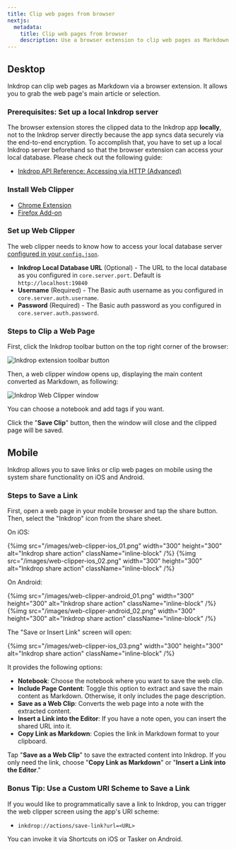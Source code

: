 ```yaml
---
title: Clip web pages from browser
nextjs:
  metadata:
    title: Clip web pages from browser
    description: Use a browser extension to clip web pages as Markdown
---
```


## Desktop

Inkdrop can clip web pages as Markdown via a browser extension.
It allows you to grab the web page's main article or selection.

### Prerequisites: Set up a local Inkdrop server

The browser extension stores the clipped data to the Inkdrop app **locally**, not to the Inkdrop server directly
because the app syncs data securely via the end-to-end encryption.
To accomplish that, you have to set up a local Inkdrop server beforehand so that the browser extension can access your local database.
Please check out the following guide:

- [Inkdrop API Reference: Accessing via HTTP (Advanced)](https://developers.inkdrop.app/guides/access-the-local-database#accessing-via-http-advanced)

### Install Web Clipper

- [Chrome Extension](https://chrome.google.com/webstore/detail/inkdrop-web-clipper/foeipofmnkjhlbojckgiecdffbfnnofj)
- [Firefox Add-on](https://addons.mozilla.org/en-US/firefox/addon/inkdrop-web-clipper/)

### Set up Web Clipper

The web clipper needs to know how to access your local database server [configured in your `config.json`](https://developers.inkdrop.app/guides/access-the-local-database#accessing-via-http-advanced).

- **Inkdrop Local Database URL** (Optional) - The URL to the local database as you configured in `core.server.port`. Default is `http://localhost:19840`
- **Username** (Required) - The Basic auth username as you configured in `core.server.auth.username`.
- **Password** (Required) - The Basic auth password as you configured in `core.server.auth.password`.

### Steps to Clip a Web Page

First, click the Inkdrop toolbar button on the top right corner of the browser:

![Inkdrop extension toolbar button](/images/clipping-web-pages-from-browser_toolbar.png)

Then, a web clipper window opens up, displaying the main content converted as Markdown, as following:

![Inkdrop Web Clipper window](/images/clipping-web-pages-from-browser_window.png)

You can choose a notebook and add tags if you want.

Click the "**Save Clip**" button, then the window will close and the clipped page will be saved.

## Mobile

Inkdrop allows you to save links or clip web pages on mobile using the system share functionality on iOS and Android.

### Steps to Save a Link

First, open a web page in your mobile browser and tap the share button.
Then, select the "Inkdrop" icon from the share sheet.

On iOS:

{%img src="/images/web-clipper-ios_01.png" width="300" height="300" alt="Inkdrop share action" className="inline-block" /%}
{%img src="/images/web-clipper-ios_02.png" width="300" height="300" alt="Inkdrop share action" className="inline-block" /%}

On Android:

{%img src="/images/web-clipper-android_01.png" width="300" height="300" alt="Inkdrop share action" className="inline-block" /%}
{%img src="/images/web-clipper-android_02.png" width="300" height="300" alt="Inkdrop share action" className="inline-block" /%}

The "Save or Insert Link" screen will open:

{%img src="/images/web-clipper-ios_03.png" width="300" height="300" alt="Inkdrop share action" className="inline-block" /%}

It provides the following options:

- **Notebook**: Choose the notebook where you want to save the web clip.
- **Include Page Content**: Toggle this option to extract and save the main content as Markdown. Otherwise, it only includes the page description.
- **Save as a Web Clip**: Converts the web page into a note with the extracted content.
- **Insert a Link into the Editor**: If you have a note open, you can insert the shared URL into it.
- **Copy Link as Markdown**: Copies the link in Markdown format to your clipboard.

Tap "**Save as a Web Clip**" to save the extracted content into Inkdrop. If you only need the link, choose "**Copy Link as Markdown**" or "**Insert a Link into the Editor**."

### Bonus Tip: Use a Custom URI Scheme to Save a Link

If you would like to programmatically save a link to Inkdrop, you can trigger the web clipper screen using the app's URI scheme:

- `inkdrop://actions/save-link?url=<URL>`

You can invoke it via Shortcuts on iOS or Tasker on Android.
